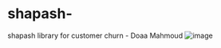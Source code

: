 # shapash-
shapash library for customer churn - Doaa Mahmoud 
![image](https://user-images.githubusercontent.com/51240450/113523585-9ca47500-95a8-11eb-9bbe-0b3be7c03335.png)

